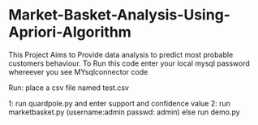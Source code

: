 # Market-Basket-Analysis-Using-Apriori-Algorithm
This Project Aims to Provide data analysis to predict most probable customers behaviour.
To Run this code enter your local mysql password whereever you see MYsqlconnector code

Run:
place a csv file named test.csv


1: run quardpole.py and enter support and confidence value
2: run marketbasket.py (username:admin passwd: admin)
 else run demo.py
